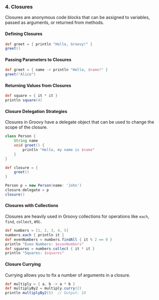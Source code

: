 
### 4. Closures

Closures are anonymous code blocks that can be assigned to variables, passed as arguments, or returned from methods.

#### Defining Closures
```groovy
def greet = { println "Hello, Groovy!" }
greet()
```

#### Passing Parameters to Closures
```groovy
def greet = { name -> println "Hello, $name!" }
greet("Alice")
```

#### Returning Values from Closures
```groovy
def square = { it * it }
println square(4)
```

#### Closure Delegation Strategies
Closures in Groovy have a delegate object that can be used to change the scope of the closure.

```groovy
class Person {
    String name
    void greet() {
        println "Hello, my name is $name"
    }
}

def closure = {
    greet()
}

Person p = new Person(name: 'John')
closure.delegate = p
closure()
```

#### Closures with Collections
Closures are heavily used in Groovy collections for operations like `each`, `find`, `collect`, etc.

```groovy
def numbers = [1, 2, 3, 4, 5]
numbers.each { println it }
def evenNumbers = numbers.findAll { it % 2 == 0 }
println "Even Numbers: $evenNumbers"
def squares = numbers.collect { it * it }
println "Squares: $squares"
```

#### Closure Currying
Currying allows you to fix a number of arguments in a closure.

```groovy
def multiply = { a, b -> a * b }
def multiplyBy2 = multiply.curry(2)
println multiplyBy2(5)  // Output: 10
```
